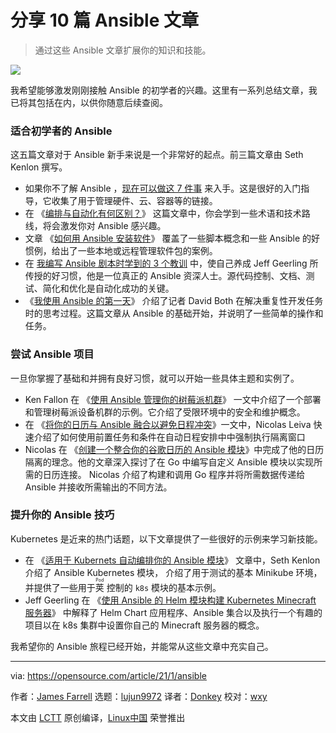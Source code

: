 [#]: collector: (lujun9972)
[#]: translator: (Donkey-Hao)
[#]: reviewer: (wxy)
[#]: publisher: (wxy)
[#]: url: (https://linux.cn/article-14739-1.html)
[#]: subject: (10 ways Ansible is for everyone)
[#]: via: (https://opensource.com/article/21/1/ansible)
[#]: author: (James Farrell https://opensource.com/users/jamesf)

分享 10 篇 Ansible 文章
======

> 通过这些 Ansible 文章扩展你的知识和技能。

![](https://img.linux.net.cn/data/attachment/album/202206/21/111840akw4bjd13dh8ayky.jpg)

我希望能够激发刚刚接触 Ansible 的初学者的兴趣。这里有一系列总结文章，我已将其包括在内，以供你随意后续查阅。

### 适合初学者的 Ansible 

这五篇文章对于 Ansible 新手来说是一个非常好的起点。前三篇文章由 Seth Kenlon 撰写。
  
  * 如果你不了解 Ansible ，[现在可以做这 7 件事][2] 来入手。这是很好的入门指导，它收集了用于管理硬件、云、容器等的链接。
  * 在 《[编排与自动化有何区别？][3]》 这篇文章中，你会学到一些术语和技术路线，将会激发你对 Ansible 感兴趣。
  * 文章 《[如何用 Ansible 安装软件][4]》 覆盖了一些脚本概念和一些 Ansible 的好惯例，给出了一些本地或远程管理软件包的案例。
  * 在 [我编写 Ansible 剧本时学到的 3 个教训][5] 中，使自己养成 Jeff Geerling 所传授的好习惯，他是一位真正的 Ansible 资深人士。源代码控制、文档、测试、简化和优化是自动化成功的关键。
  * 《[我使用 Ansible 的第一天][6]》 介绍了记者 David Both 在解决重复性开发任务时的思考过程。这篇文章从 Ansible 的基础开始，并说明了一些简单的操作和任务。
  
### 尝试 Ansible 项目

一旦你掌握了基础和并拥有良好习惯，就可以开始一些具体主题和实例了。

  * Ken Fallon 在 《[使用 Ansible 管理你的树莓派机群][7]》 一文中介绍了一个部署和管理树莓派设备机群的示例。它介绍了受限环境中的安全和维护概念。
  * 在 《[将你的日历与 Ansible 融合以避免日程冲突][8]》一文中，Nicolas Leiva 快速介绍了如何使用前置任务和条件在自动日程安排中中强制执行隔离窗口
  * Nicolas 在 《[创建一个整合你的谷歌日历的 Ansible 模块][9]》中完成了他的日历隔离的理念。他的文章深入探讨了在 Go 中编写自定义 Ansible 模块以实现所需的日历连接。 Nicolas 介绍了构建和调用 Go 程序并将所需数据传递给 Ansible 并接收所需输出的不同方法。

### 提升你的 Ansible 技巧

Kubernetes 是近来的热门话题，以下文章提供了一些很好的示例来学习新技能。

  * 在 《[适用于 Kubernets 自动编排你的 Ansible 模块][10]》 文章中，Seth Kenlon 介绍了 Ansible Kubernetes 模块， 介绍了用于测试的基本 Minikube 环境，并提供了一些用于<ruby>荚<rt>Pod</rt></ruby> 控制的 `k8s` 模块的基本示例。
  * Jeff Geerling 在 《[使用 Ansible 的 Helm 模块构建 Kubernetes Minecraft 服务器][11]》 中解释了 Helm Chart 应用程序、Ansible 集合以及执行一个有趣的项目以在 k8s 集群中设置你自己的 Minecraft 服务器的概念。

我希望你的 Ansible 旅程已经开始，并能常从这些文章中充实自己。

--------------------------------------------------------------------------------

via: https://opensource.com/article/21/1/ansible

作者：[James Farrell][a]
选题：[lujun9972][b]
译者：[Donkey](https://github.com/Donkey-Hao)
校对：[wxy](https://github.com/wxy)

本文由 [LCTT](https://github.com/LCTT/TranslateProject) 原创编译，[Linux中国](https://linux.cn/) 荣誉推出

[a]: https://opensource.com/users/jamesf
[b]: https://github.com/lujun9972
[1]: https://opensource.com/sites/default/files/styles/image-full-size/public/lead-images/innovation_lightbulb_gears_devops_ansible.png?itok=TSbmp3_M (gears and lightbulb to represent innovation)
[2]: https://opensource.com/article/20/9/ansible
[3]: https://opensource.com/article/20/11/orchestration-vs-automation
[4]: https://opensource.com/article/20/9/install-packages-ansible
[5]: https://opensource.com/article/20/1/ansible-playbooks-lessons
[6]: https://opensource.com/article/20/10/first-day-ansible
[7]: https://opensource.com/article/20/9/raspberry-pi-ansible
[8]: https://opensource.com/article/20/10/calendar-ansible
[9]: https://opensource.com/article/20/10/ansible-module-go
[10]: https://opensource.com/article/20/9/ansible-modules-kubernetes
[11]: https://opensource.com/article/20/10/kubernetes-minecraft-ansible
[12]: https://opensource.com/article/20/1/ansible-news-edition-six
[13]: https://opensource.com/article/20/2/ansible-news-edition-seven
[14]: https://opensource.com/article/20/3/ansible-news-edition-eight
[15]: https://opensource.com/article/20/4/ansible-news-edition-nine
[16]: https://opensource.com/article/20/5/ansible-news-edition-ten
[17]: https://opensource.com/how-submit-article
